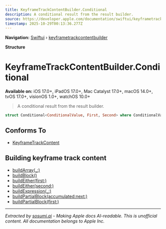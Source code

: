 ```yaml
---
title: KeyframeTrackContentBuilder.Conditional
description: A conditional result from the result builder.
source: https://developer.apple.com/documentation/swiftui/keyframetrackcontentbuilder/conditional
timestamp: 2025-10-29T00:13:36.277Z
---
```


**Navigation:** [Swiftui](/documentation/swiftui) › [keyframetrackcontentbuilder](/documentation/swiftui/keyframetrackcontentbuilder)

**Structure**

# KeyframeTrackContentBuilder.Conditional

**Available on:** iOS 17.0+, iPadOS 17.0+, Mac Catalyst 17.0+, macOS 14.0+, tvOS 17.0+, visionOS 1.0+, watchOS 10.0+

> A conditional result from the result builder.

```swift
struct Conditional<ConditionalValue, First, Second> where ConditionalValue == First.Value, First : KeyframeTrackContent, Second : KeyframeTrackContent, First.Value == Second.Value
```

## Conforms To

- [KeyframeTrackContent](/documentation/swiftui/keyframetrackcontent)

## Building keyframe track content

- [buildArray(_:)](/documentation/swiftui/keyframetrackcontentbuilder/buildarray(_:))
- [buildBlock()](/documentation/swiftui/keyframetrackcontentbuilder/buildblock())
- [buildEither(first:)](/documentation/swiftui/keyframetrackcontentbuilder/buildeither(first:))
- [buildEither(second:)](/documentation/swiftui/keyframetrackcontentbuilder/buildeither(second:))
- [buildExpression(_:)](/documentation/swiftui/keyframetrackcontentbuilder/buildexpression(_:))
- [buildPartialBlock(accumulated:next:)](/documentation/swiftui/keyframetrackcontentbuilder/buildpartialblock(accumulated:next:))
- [buildPartialBlock(first:)](/documentation/swiftui/keyframetrackcontentbuilder/buildpartialblock(first:))

---

*Extracted by [sosumi.ai](https://sosumi.ai) - Making Apple docs AI-readable.*
*This is unofficial content. All documentation belongs to Apple Inc.*
